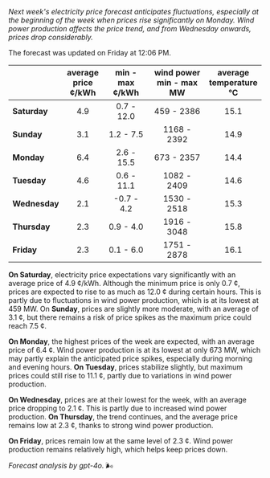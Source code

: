 *Next week's electricity price forecast anticipates fluctuations, especially at the beginning of the week when prices rise significantly on Monday. Wind power production affects the price trend, and from Wednesday onwards, prices drop considerably.*

The forecast was updated on Friday at 12:06 PM.

|              | average<br>price<br>¢/kWh | min - max<br>¢/kWh | wind power<br>min - max<br>MW | average<br>temperature<br>°C |
|:-------------|:----------------:|:----------------:|:-------------:|:-------------:|
| **Saturday** |       4.9        |     0.7 - 12.0   |   459 - 2386  |     15.1      |
| **Sunday**   |       3.1        |     1.2 - 7.5    |   1168 - 2392 |     14.9      |
| **Monday**   |       6.4        |     2.6 - 15.5   |   673 - 2357  |     14.4      |
| **Tuesday**  |       4.6        |     0.6 - 11.1   |   1082 - 2409 |     14.6      |
| **Wednesday**|       2.1        |    -0.7 - 4.2    |   1530 - 2518 |     15.3      |
| **Thursday** |       2.3        |     0.9 - 4.0    |   1916 - 3048 |     15.8      |
| **Friday**   |       2.3        |     0.1 - 6.0    |   1751 - 2878 |     16.1      |

**On Saturday**, electricity price expectations vary significantly with an average price of 4.9 ¢/kWh. Although the minimum price is only 0.7 ¢, prices are expected to rise to as much as 12.0 ¢ during certain hours. This is partly due to fluctuations in wind power production, which is at its lowest at 459 MW. On **Sunday**, prices are slightly more moderate, with an average of 3.1 ¢, but there remains a risk of price spikes as the maximum price could reach 7.5 ¢.

**On Monday**, the highest prices of the week are expected, with an average price of 6.4 ¢. Wind power production is at its lowest at only 673 MW, which may partly explain the anticipated price spikes, especially during morning and evening hours. **On Tuesday**, prices stabilize slightly, but maximum prices could still rise to 11.1 ¢, partly due to variations in wind power production.

**On Wednesday**, prices are at their lowest for the week, with an average price dropping to 2.1 ¢. This is partly due to increased wind power production. **On Thursday**, the trend continues, and the average price remains low at 2.3 ¢, thanks to strong wind power production.

**On Friday**, prices remain low at the same level of 2.3 ¢. Wind power production remains relatively high, which helps keep prices down.

*Forecast analysis by gpt-4o.* 🌬️
